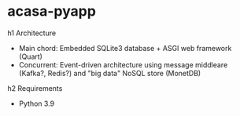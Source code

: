 # acasa-pyapp
h1 Architecture

- Main chord: Embedded SQLite3 database + ASGI web framework (Quart)
- Concurrent: Event-driven architecture using message middleare (Kafka?, Redis?) and "big data" NoSQL store (MonetDB)

h2 Requirements
- Python 3.9